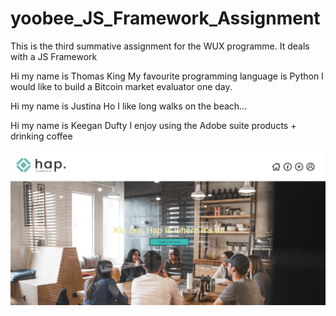 # yoobee_JS_Framework_Assignment

This is the third summative assignment for the WUX programme. It deals with a JS Framework

Hi my name is Thomas King
My favourite programming language is Python
I would like to build a Bitcoin market evaluator one day.

Hi my name is Justina Ho
I like long walks on the beach...

Hi my name is Keegan Dufty
I enjoy using the Adobe suite products + drinking coffee

<img src="HapApplication.PNG">
